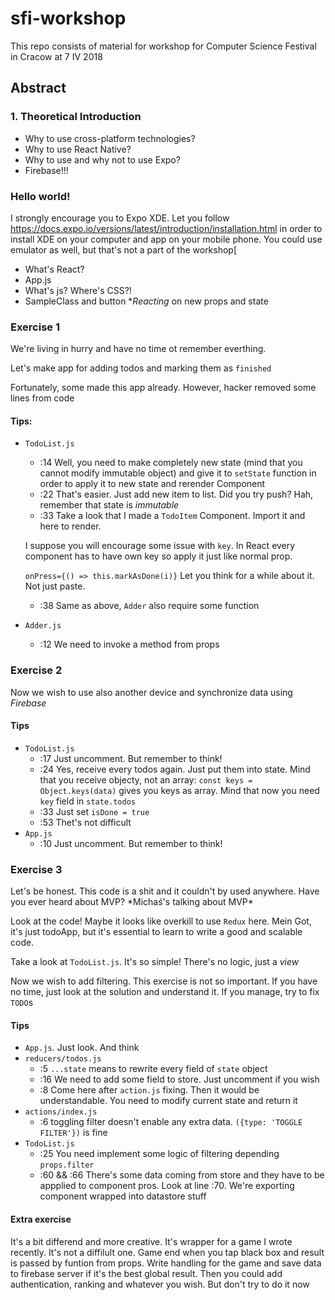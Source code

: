# sfi-workshop
This repo consists of material for workshop for Computer Science Festival in Cracow at 7 IV 2018

## Abstract

### 1. Theoretical Introduction 
* Why to use cross-platform technologies? 
* Why to use React Native?
* Why to use and why not to use Expo?
* Firebase!!! 

### Hello world!
I strongly encourage you to Expo XDE.
Let you follow https://docs.expo.io/versions/latest/introduction/installation.html in order to 
install XDE on your computer and app on your mobile phone. You could use emulator as well,
but that's not a part of the workshop[

* What's React? 
 * App.js
 * What's js? Where's CSS?!
 * SampleClass and button
 *_Reacting_ on new props and state 

### Exercise 1
We're living in hurry and have no time ot remember everthing.

Let's make app for adding todos and marking them as `finished`

Fortunately, some made this app already. However, hacker removed some lines from code

#### Tips:
  * `TodoList.js`
    * :14 Well, you need to make completely new state (mind that you cannot modify immutable
    object) and give it to `setState` function in order to apply it to new state and 
    rerender Component
    * :22 That's easier. Just add new item to list. Did you try push? Hah, remember that 
    state is _immutable_
    * :33 Take a look that I made a `TodoItem` Component. Import it and here to render. 
    
    I suppose you will encourage some issue with `key`. In React every component has to have
    own key so apply it just like normal prop. 
    
    `onPress={() => this.markAsDone(i)}` Let you think for a while about it. Not just paste.
    
    * :38 Same as above, `Adder` also require some function
  * `Adder.js`
    * :12 We need to invoke a method from props
    
### Exercise 2
Now we wish to use also another device and synchronize data using *Firebase*

#### Tips
  * `TodoList.js`
    * :17 Just uncomment. But remember to think!
    * :24 Yes, receive every todos again. Just put them into state. Mind that you receive objecty, 
    not an array: `const keys = Object.keys(data)` gives you keys as array. Mind that now you 
    need `key` field in `state.todos`
    * :33 Just set `isDone = true`
    * :53 Thet's not difficult 
  * `App.js`
    * :10 Just uncomment. But remember to think!
  
### Exercise 3
Let's be honest. This code is a shit and it couldn't by used anywhere. Have you ever 
heard about MVP? \*Michaś's talking about MVP\*

Look at the code! Maybe it looks like overkill to use `Redux` here. Mein Got, it's just todoApp, but it's
essential to learn to write a good and scalable code.

Take a look at `TodoList.js`. It's so simple! There's no logic, just a _view_

Now we wish to add filtering. This exercise is not so important. If you have no time,
just look at the solution and understand it. If you manage, try to fix `TODO`s 


#### Tips
  * `App.js`. Just look. And think
  * `reducers/todos.js`
    * :5 `...state` means to rewrite every field of `state` object
    * :16 We need to add some field to store. Just uncomment if you wish
    * :8 Come here after `action.js` fixing. Then it would be understandable. You need to 
    modify current state and return it
  * `actions/index.js`
    * :6 toggling filter doesn't enable any extra data. `({type: 'TOGGLE FILTER'})` is fine
  * `TodoList.js`
    * :25 You need implement some logic of filtering depending `props.filter`
    * :60 && :66 There's some data coming from store and they have to be appplied to component 
    pros. Look at line :70. We're exporting component wrapped into datastore stuff
    
#### Extra exercise
It's a bit differend and more creative. It's wrapper for a game I wrote recently. It's 
not a diffilult one. Game end when you tap black box and result is passed by funtion from
props. Write handling for the game and save data to firebase server if it's the best global
result. 
Then you could add authentication, ranking and whatever you wish. But don't try to do it 
now
